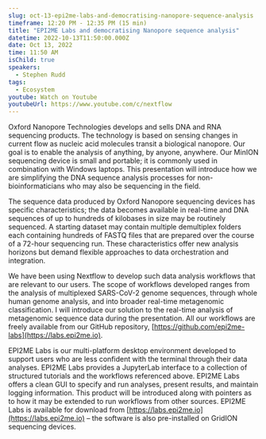 ```yaml
---
slug: oct-13-epi2me-labs-and-democratising-nanopore-sequence-analysis
timeframe: 12:20 PM - 12:35 PM (15 min)
title: "EPI2ME Labs and democratising Nanopore sequence analysis"
datetime: 2022-10-13T11:50:00.000Z
date: Oct 13, 2022
time: 11:50 AM
isChild: true
speakers:
  - Stephen Rudd
tags:
  - Ecosystem
youtube: Watch on Youtube
youtubeUrl: https://www.youtube.com/c/nextflow
---
```

Oxford Nanopore Technologies develops and sells DNA and RNA sequencing products. The technology is based on sensing changes in current flow as nucleic acid molecules transit a biological nanopore. Our goal is to enable the analysis of anything, by anyone, anywhere. Our MinION sequencing device is small and portable; it is commonly used in combination with Windows laptops. This presentation will introduce how we are simplifying the DNA sequence analysis processes for non- bioinformaticians who may also be sequencing in the field.

The sequence data produced by Oxford Nanopore sequencing devices has specific characteristics; the data becomes available in real-time and DNA sequences of up to hundreds of kilobases in size may be routinely sequenced. A starting dataset may contain multiple demultiplex folders each containing hundreds of FASTQ files that are prepared over the course of a 72-hour sequencing run. These characteristics offer new analysis horizons but demand flexible approaches to data orchestration and integration.

We have been using Nextflow to develop such data analysis workflows that are relevant to our users. The scope of workflows developed ranges from the analysis of multiplexed SARS-CoV-2 genome sequences, through whole human genome analysis, and into broader real-time metagenomic classification. I will introduce our solution to the real-time analysis of metagenomic sequence data during the presentation. All our workflows are freely available from our GitHub repository, [https://github.com/epi2me-labs](https://labs.epi2me.io).

EPI2ME Labs is our multi-platform desktop environment developed to support users who are less confident with the terminal through their data analyses. EPI2ME Labs provides a JupyterLab interface to a collection of structured tutorials and the workflows referenced above. EPI2ME Labs offers a clean GUI to specify and run analyses, present results, and maintain logging information. This product will be introduced along with pointers as to how it may be extended to run workflows from other sources. EPI2ME Labs is available for download from [https://labs.epi2me.io](https://labs.epi2me.io) – the software is also pre-installed on GridION sequencing devices.
